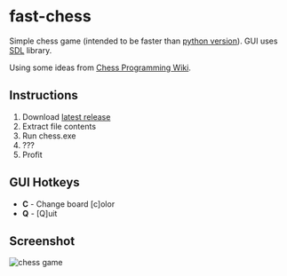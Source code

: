 # fast-chess
Simple chess game (intended to be faster than [python version](https://github.com/fredericojordan/chess)). GUI uses [SDL](https://www.libsdl.org/) library.

Using some ideas from [Chess Programming Wiki](http://chessprogramming.wikispaces.com).

## Instructions
1. Download [latest release](https://github.com/fredericojordan/fast-chess/releases)
2. Extract file contents
3. Run chess.exe
4. ???
5. Profit

## GUI Hotkeys

- **C** - Change board [c]olor
- **Q** - [Q]uit

## Screenshot
![chess game](http://i.imgur.com/O6rcSqu.png)
